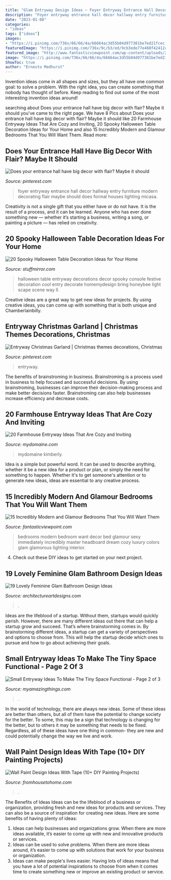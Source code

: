 ```yaml
---
title: "Glam Entryway Design Ideas ~ Foyer Entryway Entrance Hall Decor Hallway Entry Furniture Modern Decorating Flair Maybe Should Does Formal Houses Lighting Micasa"
description: "Foyer entryway entrance hall decor hallway entry furniture modern decorating flair maybe should does formal houses lighting micasa"
date: "2023-01-08"
categories:
- "ideas"
tags: ["ideas"]
images:
- "https://i.pinimg.com/736x/66/66/4a/66664ac3d55b04d977381be7ed21fcec.jpg"
featuredImage: "https://i.pinimg.com/736x/9c/b3/ed/9cb3ede77e468f42412c1bde41bc5adb.jpg"
featured_image: "http://www.fantasticviewpoint.com/wp-content/uploads/2015/02/10593325_339853496180938_2105591558_n-634x634.jpg"
image: "https://i.pinimg.com/736x/66/66/4a/66664ac3d55b04d977381be7ed21fcec.jpg"
ShowToc: true
author: "Ernesto Medhurst"
---
```



Invention ideas come in all shapes and sizes, but they all have one common goal: to solve a problem. With the right idea, you can create something that nobody has thought of before. Keep reading to find out some of the most interesting invention ideas around!

	

		
searching about Does your entrance hall have big decor with flair? Maybe it should you've came to the right page. We have 8 Pics about Does your entrance hall have big decor with flair? Maybe it should like 20 Farmhouse Entryway Ideas That Are Cozy and Inviting, 20 Spooky Halloween Table Decoration Ideas for Your Home and also 15 Incredibly Modern and Glamour Bedrooms That You Will Want Them. Read more:
		
    
## Does Your Entrance Hall Have Big Decor With Flair? Maybe It Should

<img loading=lazy src="https://i.pinimg.com/736x/9c/b3/ed/9cb3ede77e468f42412c1bde41bc5adb.jpg" onerror="this.onerror=null;this.src='https://tse1.mm.bing.net/th?id=OIP.SoZI2_T50BkbcAQJPjTJTQHaLG&amp;pid=15.1';" alt="Does your entrance hall have big decor with flair? Maybe it should">

_Source: pinterest.com_

>foyer entryway entrance hall decor hallway entry furniture modern decorating flair maybe should does formal houses lighting micasa. 

	

Creativity is not a single gift that you either have or do not have. It is the result of a process, and it can be learned. Anyone who has ever done something new — whether it’s starting a business, writing a song, or painting a picture — has relied on creativity.

    
## 20 Spooky Halloween Table Decoration Ideas For Your Home

<img loading=lazy src="https://www.stuffmirror.com/wp-content/uploads/2018/10/Spooky-Halloween-Table-Decorations6.jpg" onerror="this.onerror=null;this.src='https://tse3.mm.bing.net/th?id=OIP.fGrNFixQN5_1I1BbnJNuqAHaLE&amp;pid=15.1';" alt="20 Spooky Halloween Table Decoration Ideas for Your Home">

_Source: stuffmirror.com_

>halloween table entryway decorations decor spooky console festive decoration cool entry decorate homemydesign bring honeybee light scape scene way ll. 

	

Creative ideas are a great way to get new ideas for projects. By using creative ideas, you can come up with something that is both unique and Chamberlainbilly.

    
## Entryway Christmas Garland | Christmas Themes Decorations, Christmas

<img loading=lazy src="https://i.pinimg.com/736x/66/66/4a/66664ac3d55b04d977381be7ed21fcec.jpg" onerror="this.onerror=null;this.src='https://tse1.mm.bing.net/th?id=OIP.1slclE3V6MUDs87VUwBD5QHaJ7&amp;pid=15.1';" alt="Entryway Christmas Garland | Christmas themes decorations, Christmas">

_Source: pinterest.com_

>entryway. 

	

The benefits of brainstroming in business.
Brainstroming is a process used in business to help focused and successful decisions. By using brainstroming, businesses can improve their decision-making process and make better decisions faster. Brainstroming can also help businesses increase efficiency and decrease costs.

    
## 20 Farmhouse Entryway Ideas That Are Cozy And Inviting

<img loading=lazy src="https://www.mydomaine.com/thmb/NG7dgMxPTJBmtIDyZpY83GRgAbs=/3024x4032/filters:fill(auto,1)/IMG_7654-c295f2c54c204948a876f69ce7235eab.jpg" onerror="this.onerror=null;this.src='https://tse4.mm.bing.net/th?id=OIP._4XxrVp0U-jxNk1D860nkAHaJ4&amp;pid=15.1';" alt="20 Farmhouse Entryway Ideas That Are Cozy and Inviting">

_Source: mydomaine.com_

>mydomaine kimberly. 

	

Idea is a simple but powerful word. It can be used to describe anything, whether it be a new idea for a product or plan, or simply the need for something to happen. Whether it's to get someone's attention or to generate new ideas, ideas are essential to any creative process.

    
## 15 Incredibly Modern And Glamour Bedrooms That You Will Want Them

<img loading=lazy src="http://www.fantasticviewpoint.com/wp-content/uploads/2015/02/10593325_339853496180938_2105591558_n-634x634.jpg" onerror="this.onerror=null;this.src='https://tse3.mm.bing.net/th?id=OIP.u9eWrzioAjP8SOWfjBiKrAHaHa&amp;pid=15.1';" alt="15 Incredibly Modern and Glamour Bedrooms That You Will Want Them">

_Source: fantasticviewpoint.com_

>bedrooms modern bedroom want decor bed glamour sexy immediately incredibly master headboard dream cozy luxury colors glam glamorous lighting interior. 

	

4. Check out these DIY ideas to get started on your next project.

    
## 19 Lovely Feminine Glam Bathroom Design Ideas

<img loading=lazy src="https://www.architectureartdesigns.com/wp-content/uploads/2015/01/721-630x924.jpg" onerror="this.onerror=null;this.src='https://tse2.mm.bing.net/th?id=OIP.MNnm_xForxsko2P8j8dQ6wHaK3&amp;pid=15.1';" alt="19 Lovely Feminine Glam Bathroom Design Ideas">

_Source: architectureartdesigns.com_

>. 

	

Ideas are the lifeblood of a startup. Without them, startups would quickly perish. However, there are many different ideas out there that can help a startup grow and succeed. That’s where brainstorming comes in. By brainstorming different ideas, a startup can get a variety of perspectives and options to choose from. This will help the startup decide which ones to pursue and how to go about achieving their goals.

    
## Small Entryway Ideas To Make The Tiny Space Functional - Page 2 Of 3

<img loading=lazy src="https://myamazingthings.com/wp-content/uploads/2017/08/small-entryway-6.jpg" onerror="this.onerror=null;this.src='https://tse4.mm.bing.net/th?id=OIP.VWvmGPcp_cC1XxhQpzYFqgHaLH&amp;pid=15.1';" alt="Small Entryway Ideas To Make The Tiny Space Functional - Page 2 of 3">

_Source: myamazingthings.com_

>. 

	

In the world of technology, there are always new ideas. Some of these ideas are better than others, but all of them have the potential to change society for the better. To some, this may be a sign that technology is changing for the better, but to others it may be something that needs to be fixed. Regardless, all of these ideas have one thing in common- they are new and could potentially change the way we live and work.

    
## Wall Paint Design Ideas With Tape (10+ DIY Painting Projects)

<img loading=lazy src="https://www.fromhousetohome.com/wp-content/uploads/2020/07/wall-paint-designs-with-tape-4.jpg" onerror="this.onerror=null;this.src='https://tse2.mm.bing.net/th?id=OIP.K9rLRU5TFHnSE3RGdP4joAHaHa&amp;pid=15.1';" alt="Wall Paint Design Ideas With Tape (10+ DIY Painting Projects)">

_Source: fromhousetohome.com_

>. 

	

The Benefits of Ideas
Ideas can be the lifeblood of a business or organization, providing fresh and new ideas for products and services. They can also be a source of inspiration for creating new ideas. Here are some benefits of having plenty of ideas: 
1. Ideas can help businesses and organizations grow. When there are more ideas available, it’s easier to come up with new and innovative products or services. 
2. Ideas can be used to solve problems. When there are more ideas around, it’s easier to come up with solutions that work for your business or organization. 
3. Ideas can make people's lives easier. Having lots of ideas means that you have a lot of potential inspirations to choose from when it comes time to create something new or improve an existing product or service. 

